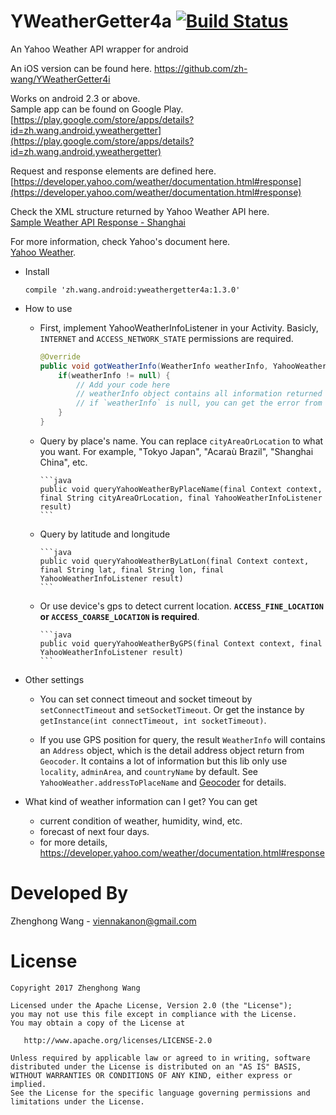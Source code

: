 YWeatherGetter4a [![Build Status](https://travis-ci.org/zh-wang/YWeatherGetter4a.svg?branch=master)](https://travis-ci.org/zh-wang/YWeatherGetter4a)
================

An Yahoo Weather API wrapper for android

An iOS version can be found here.
https://github.com/zh-wang/YWeatherGetter4i

Works on android 2.3 or above.  
Sample app can be found on Google Play.  
[https://play.google.com/store/apps/details?id=zh.wang.android.yweathergetter](https://play.google.com/store/apps/details?id=zh.wang.android.yweathergetter)

Request and response elements are defined here.  
[https://developer.yahoo.com/weather/documentation.html#response](https://developer.yahoo.com/weather/documentation.html#response)

Check the XML structure returned by Yahoo Weather API here.  
[Sample Weather API Response - Shanghai](https://query.yahooapis.com/v1/public/yql?q=select%20*%20from%20weather.forecast%20where%20woeid%20in%20(select%20woeid%20from%20geo.places(1)%20where%20text%3D%22Shanghai%22))

For more information, check Yahoo's document here.  
[Yahoo Weather](https://developer.yahoo.com/weather/).  

+ Install

  `compile 'zh.wang.android:yweathergetter4a:1.3.0'`

+ How to use

   * First, implement YahooWeatherInfoListener in your Activity. Basicly, `INTERNET` and `ACCESS_NETWORK_STATE` permissions are required.

        ```java
        @Override
        public void gotWeatherInfo(WeatherInfo weatherInfo, YahooWeather.ErrorType errorType) {
            if(weatherInfo != null) {
                // Add your code here
                // weatherInfo object contains all information returned by Yahoo Weather API
                // if `weatherInfo` is null, you can get the error from `errorType`
            }
        }
        ```

  * Query by place's name. You can replace `cityAreaOrLocation` to what you want. For example, "Tokyo Japan", "Acaraù Brazil", "Shanghai China", etc.

        ```java
        public void queryYahooWeatherByPlaceName(final Context context, final String cityAreaOrLocation, final YahooWeatherInfoListener result)
        ```

  * Query by latitude and longitude

        ```java
        public void queryYahooWeatherByLatLon(final Context context, final String lat, final String lon, final YahooWeatherInfoListener result)
        ```

  * Or use device's gps to detect current location. __`ACCESS_FINE_LOCATION` or `ACCESS_COARSE_LOCATION` is required__.

        ```java
        public void queryYahooWeatherByGPS(final Context context, final YahooWeatherInfoListener result)
        ```

+ Other settings

  * You can set connect timeout and socket timeout by `setConnectTimeout` and `setSocketTimeout`. Or get the instance by `getInstance(int connectTimeout, int socketTimeout)`.

  * If you use GPS position for query, the result `WeatherInfo` will contains an `Address` object, which is the detail address object return from `Geocoder`. It contains a lot of information but this lib only use `locality`, `adminArea`, and `countryName` by default. See `YahooWeather.addressToPlaceName` and [Geocoder](http://developer.android.com/intl/ja/reference/android/location/Address.html) for details.

+ What kind of weather information can I get?
  You can get
  * current condition of weather, humidity, wind, etc.
  * forecast of next four days.
  * for more details, https://developer.yahoo.com/weather/documentation.html#response

Developed By
================
Zhenghong Wang - <viennakanon@gmail.com>

License
================
    Copyright 2017 Zhenghong Wang

    Licensed under the Apache License, Version 2.0 (the "License");
    you may not use this file except in compliance with the License.
    You may obtain a copy of the License at

       http://www.apache.org/licenses/LICENSE-2.0

    Unless required by applicable law or agreed to in writing, software
    distributed under the License is distributed on an "AS IS" BASIS,
    WITHOUT WARRANTIES OR CONDITIONS OF ANY KIND, either express or implied.
    See the License for the specific language governing permissions and
    limitations under the License.
